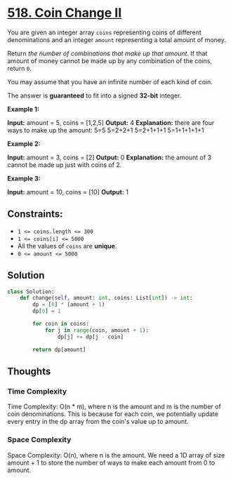 # [518. Coin Change II](https://leetcode.com/problems/coin-change-ii/)

You are given an integer array `coins` representing coins of different denominations and an integer `amount` representing a total amount of money.

Return *the number of combinations that make up that amount*. If that amount of money cannot be made up by any combination of the coins, return `0`.

You may assume that you have an infinite number of each kind of coin.

The answer is **guaranteed** to fit into a signed **32-bit** integer.

**Example 1:**

**Input:** amount = 5, coins = [1,2,5]
**Output:** 4
**Explanation:** there are four ways to make up the amount:
5=5
5=2+2+1
5=2+1+1+1
5=1+1+1+1+1

**Example 2:**

**Input:** amount = 3, coins = [2]
**Output:** 0
**Explanation:** the amount of 3 cannot be made up just with coins of 2.

**Example 3:**

**Input:** amount = 10, coins = [10]
**Output:** 1

## **Constraints:**

- `1 <= coins.length <= 300`
- `1 <= coins[i] <= 5000`
- All the values of `coins` are **unique**.
- `0 <= amount <= 5000`

## Solution

```python
class Solution:
    def change(self, amount: int, coins: List[int]) -> int:
        dp = [0] * (amount + 1)
        dp[0] = 1

        for coin in coins:
            for j in range(coin, amount + 1):
                dp[j] += dp[j - coin]

        return dp[amount]

```

## Thoughts

### Time Complexity

Time Complexity: O(n \* m), where n is the amount and m is the number of coin denominations. This is because for each coin, we potentially update every entry in the dp array from the coin's value up to amount.

### Space Complexity

Space Complexity: O(n), where n is the amount. We need a 1D array of size amount + 1 to store the number of ways to make each amount from 0 to amount.
